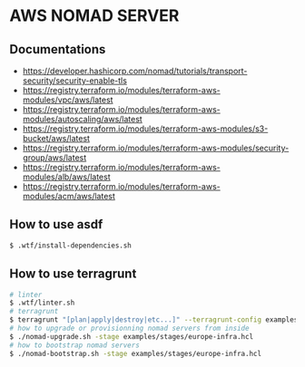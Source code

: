 # AWS NOMAD SERVER

## Documentations

* https://developer.hashicorp.com/nomad/tutorials/transport-security/security-enable-tls
* https://registry.terraform.io/modules/terraform-aws-modules/vpc/aws/latest
* https://registry.terraform.io/modules/terraform-aws-modules/autoscaling/aws/latest
* https://registry.terraform.io/modules/terraform-aws-modules/s3-bucket/aws/latest
* https://registry.terraform.io/modules/terraform-aws-modules/security-group/aws/latest
* https://registry.terraform.io/modules/terraform-aws-modules/alb/aws/latest
* https://registry.terraform.io/modules/terraform-aws-modules/acm/aws/latest

## How to use asdf

```sh
$ .wtf/install-dependencies.sh
```

## How to use terragrunt

```sh
# linter
$ .wtf/linter.sh
# terragrunt
$ terragrunt "[plan|apply|destroy|etc...]" --terragrunt-config examples/stages/europe-infra.hcl
# how to upgrade or provisionning nomad servers from inside
$ ./nomad-upgrade.sh -stage examples/stages/europe-infra.hcl
# how to bootstrap nomad servers
$ ./nomad-bootstrap.sh -stage examples/stages/europe-infra.hcl
```